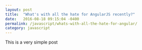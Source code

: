 ```yaml
---
layout: post
title:  "What's with all the hate for AngularJS recently?"
date:   2016-08-18 09:15:04 -0400
permalink: /javascript/whats-with-all-the-hate-for-angular/
category: javascript
---
```


This is a very simple post

